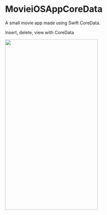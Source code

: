 # MovieiOSAppCoreData
A small movie app made using Swift CoreData.

Insert, delete, view with CoreData



<img src="https://user-images.githubusercontent.com/57355321/200113194-153e1592-a598-4e61-a124-81428de55b7e.gif" width="300" height="550"/>
